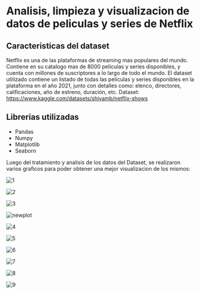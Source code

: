 # Analisis, limpieza y visualizacion de datos de peliculas y series de Netflix

## Caracteristicas del dataset
Netflix es una de las plataformas de streaming mas populares del mundo. Contiene en su catalogo mas de 8000 peliculas y series disponibles, y cuenta con millones de suscriptores a lo largo de todo el mundo.
El dataset utilizado contiene un listado de todas las peliculas y series disponibles en la plataforma en el año 2021, junto con detalles como: elenco, directores, calificaciones, año de estreno, duración, etc.
Dataset: https://www.kaggle.com/datasets/shivamb/netflix-shows

## Librerias utilizadas
*   Pandas
*   Numpy
*   Matplotlib
*   Seaborn

Luego del tratamiento y analisis de los datos del Dataset, se realizaron varios graficos para poder obtener una mejor visualizacion de los mismos:


![1](https://github.com/user-attachments/assets/5a99f178-ef51-4d4f-89ec-eb7858bfe269)

![2](https://github.com/user-attachments/assets/2bc28043-aaf4-48ed-9afa-7b58024ee736)

![3](https://github.com/user-attachments/assets/86713dd6-7f38-4151-9a4c-aee5f837df44)

![newplot](https://github.com/user-attachments/assets/d042961f-e88b-43bf-83e6-9229d7ca5a67)

![4](https://github.com/user-attachments/assets/4218f208-b4d4-4c44-9638-0936eb3cf4f0)

![5](https://github.com/user-attachments/assets/b5e7ab36-2f1f-40bc-924a-74564337c3d3)

![6](https://github.com/user-attachments/assets/42a4d494-6ce4-4a98-a09b-4fcdc8006b09)

![7](https://github.com/user-attachments/assets/b08f9aa1-ae2a-4271-b668-fdf8db328925)

![8](https://github.com/user-attachments/assets/11c1a583-c007-4f7b-93c6-e94a1e49ebe2)

![9](https://github.com/user-attachments/assets/813362f7-dc40-4a99-ae6a-fb544c66faa4)
